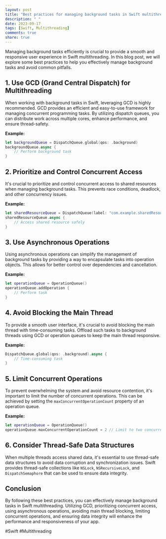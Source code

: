 ```yaml
---
layout: post
title: "Best practices for managing background tasks in Swift multithreading"
description: " "
date: 2023-09-17
tags: [Swift, Multithreading]
comments: true
share: true
---
```


Managing background tasks efficiently is crucial to provide a smooth and responsive user experience in Swift multithreading. In this blog post, we will explore some best practices to help you effectively manage background tasks and avoid common pitfalls.

## 1. Use GCD (Grand Central Dispatch) for Multithreading
When working with background tasks in Swift, leveraging GCD is highly recommended. GCD provides an efficient and easy-to-use framework for managing concurrent programming tasks. By utilizing dispatch queues, you can distribute work across multiple cores, enhance performance, and ensure thread-safety.

**Example:** 
```swift
let backgroundQueue = DispatchQueue.global(qos: .background)
backgroundQueue.async {
    // Perform background task
}
```

## 2. Prioritize and Control Concurrent Access
It's crucial to prioritize and control concurrent access to shared resources when managing background tasks. This prevents race conditions, deadlock, and other concurrency issues.

**Example:**
```swift
let sharedResourceQueue = DispatchQueue(label: "com.example.sharedResource", qos: .userInitiated)
sharedResourceQueue.async {
    // Access shared resource safely
}
```

## 3. Use Asynchronous Operations
Using asynchronous operations can simplify the management of background tasks by providing a way to encapsulate tasks into operation objects. This allows for better control over dependencies and cancellation.

**Example:**
```swift
let operationQueue = OperationQueue()
operationQueue.addOperation {
    // Perform task
}
```

## 4. Avoid Blocking the Main Thread
To provide a smooth user interface, it's crucial to avoid blocking the main thread with time-consuming tasks. Offload such tasks to background threads using GCD or operation queues to keep the main thread responsive.

**Example:**
```swift
DispatchQueue.global(qos: .background).async {
    // Time-consuming task
}
```

## 5. Limit Concurrent Operations
To prevent overwhelming the system and avoid resource contention, it's important to limit the number of concurrent operations. This can be achieved by setting the `maxConcurrentOperationCount` property of an operation queue.

**Example:**
```swift
let operationQueue = OperationQueue()
operationQueue.maxConcurrentOperationCount = 2 // Limit to two concurrent operations
```

## 6. Consider Thread-Safe Data Structures
When multiple threads access shared data, it's essential to use thread-safe data structures to avoid data corruption and synchronization issues. Swift provides thread-safe collections like `NSLock`, `NSRecursiveLock`, and `DispatchSemaphore` that can be used to ensure data integrity.

## Conclusion
By following these best practices, you can effectively manage background tasks in Swift multithreading. Utilizing GCD, prioritizing concurrent access, using asynchronous operations, avoiding main thread blocking, limiting concurrent operations, and ensuring data integrity will enhance the performance and responsiveness of your app.

#Swift #Multithreading